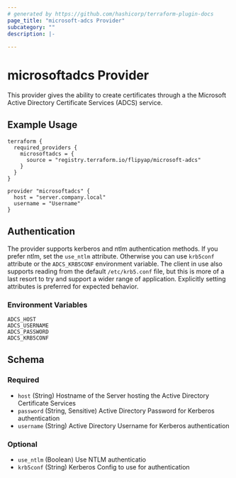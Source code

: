 ```yaml
---
# generated by https://github.com/hashicorp/terraform-plugin-docs
page_title: "microsoft-adcs Provider"
subcategory: ""
description: |-
  
---
```


# microsoftadcs Provider

This provider gives the ability to create certificates through a the Microsoft Active Directory Certificate Services (ADCS) service.

## Example Usage 

```hcl
terraform {
  required_providers {
    microsoftadcs = {
      source = "registry.terraform.io/flipyap/microsoft-adcs"
    }
  }
}

provider "microsoftadcs" {
  host = "server.company.local"
  username = "Username"
}
```

## Authentication

The provider supports kerberos and ntlm authentication methods. If you prefer ntlm, set the `use_ntlm` attribute. Otherwise you can use `krb5conf` attribute or the `ADCS_KRB5CONF` environment variable. The client in use also supports reading from the default `/etc/krb5.conf` file, but this is more of a last resort to try and support a wider range of application. Explicitly setting attributes is preferred for expected behavior.

### Environment Variables

```
ADCS_HOST
ADCS_USERNAME
ADCS_PASSWORD
ADCS_KRB5CONF
```


<!-- schema generated by tfplugindocs -->
## Schema

### Required
- `host` (String) Hostname of the Server hosting the Active Directory Certificate Services
- `password` (String, Sensitive) Active Directory Password for Kerberos authentication
- `username` (String) Active Directory Username for Kerberos authentication

### Optional
- `use_ntlm` (Boolean) Use NTLM authenticatio
- `krb5conf` (String) Kerberos Config to use for authentication
